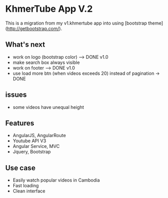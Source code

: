 # KhmerTube App V.2

This is a migration from my v1.khmertube app into using [bootstrap theme] (http://getbootstrap.com/).

## What's next
* work on logo (bootstrap color) --> DONE v1.0
* make search box always visible
* work on footer --> DONE v1.0
* use load more btn (when videos exceeds 20) instead of pagination -> DONE

## issues
* some videos have unequal height

## Features

* AngularJS, AngularRoute
* Youtube API V3
* Angular Service, MVC
* Jquery, Bootstrap

## Use case
* Easily watch popular videos in Cambodia
* Fast loading
* Clean interface
